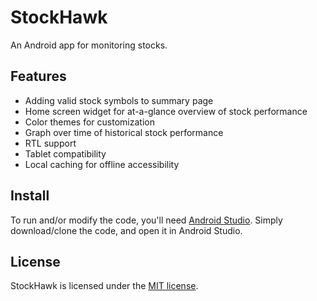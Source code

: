 # StockHawk
An Android app for monitoring stocks.

## Features
* Adding valid stock symbols to summary page
* Home screen widget for at-a-glance overview of stock performance
* Color themes for customization
* Graph over time of historical stock performance
* RTL support
* Tablet compatibility
* Local caching for offline accessibility

## Install
To run and/or modify the code, you'll need [Android Studio](https://developer.android.com/studio/index.html). Simply download/clone the code, and open it in Android Studio.

## License
StockHawk is licensed under the [MIT license](https://en.wikipedia.org/wiki/MIT_License).
